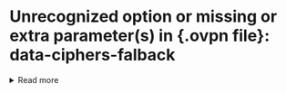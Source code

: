 <h1>
  Unrecognized option or missing or extra parameter(s) in {.ovpn file}: data-ciphers-falback
</h1>
<details>
  <summary>Read more</summary>
  <h2>Keywords</h2>
  <ul>
    <li>data-ciphers-fallback</li>
    <li>data-ciphers</li>
    <li><a href="https://community.openvpn.net/openvpn/wiki/CipherNegotiation">Cipher Negotiation</a></li>
  </ul>
  
  <h2>Affected Version(s)</h2>
  <ul>
    <li>2.4.7</li>
  </ul>

  <h2>Solution(s)</h2>
  <p>
    <a href="https://forums.openvpn.net/viewtopic.php?t=31516">Fix #1</a> - Comment out the 'data-ciphers-fallback' and 'data-ciphers' parameters.
    <pre>data-ciphers AES-256-CBC</pre>
  </p>
</details>
